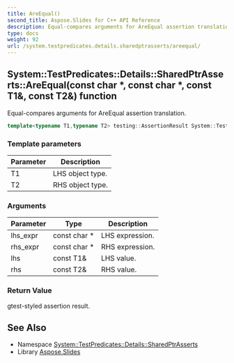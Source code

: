 ```yaml
---
title: AreEqual()
second_title: Aspose.Slides for C++ API Reference
description: Equal-compares arguments for AreEqual assertion translation.
type: docs
weight: 92
url: /system.testpredicates.details.sharedptrasserts/areequal/
---
```

## System::TestPredicates::Details::SharedPtrAsserts::AreEqual(const char *, const char *, const T1\&, const T2\&) function


Equal-compares arguments for AreEqual assertion translation.

```cpp
template<typename T1,typename T2> testing::AssertionResult System::TestPredicates::Details::SharedPtrAsserts::AreEqual(const char *lhs_expr, const char *rhs_expr, const T1 &lhs, const T2 &rhs)
```


### Template parameters

| Parameter | Description |
| --- | --- |
| T1 | LHS object type. |
| T2 | RHS object type. |

### Arguments

| Parameter | Type | Description |
| --- | --- | --- |
| lhs_expr | const char * | LHS expression. |
| rhs_expr | const char * | RHS expression. |
| lhs | const T1\& | LHS value. |
| rhs | const T2\& | RHS value. |

### Return Value

gtest-styled assertion result.

## See Also

* Namespace [System::TestPredicates::Details::SharedPtrAsserts](../)
* Library [Aspose.Slides](../../)